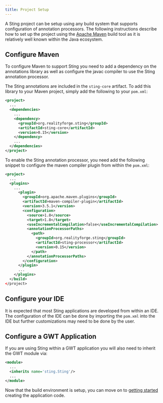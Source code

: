 ```yaml
---
title: Project Setup
---
```


A Sting project can be setup using any build system that supports configuration of annotation
processors. The following instructions describe how to set up the project using the
[Apache Maven](https://maven.apache.org) build tool as it is relatively well known within the Java ecosystem.

## Configure Maven

To configure Maven to support Sting you need to add a dependency on the annotations library as well as
configure the javac compiler to use the Sting annotation processor.

The Sting annotations are included in the `sting-core` artifact. To add this library to
your Maven project, simply add the following to your `pom.xml`:

```xml
<project>
  ...
  <dependencies>
    ...
    <dependency>
      <groupId>org.realityforge.sting</groupId>
      <artifactId>sting-core</artifactId>
      <version>0.15</version>
    </dependency>
    ...
  </dependencies>
</project>
```

To enable the Sting annotation processor, you need add the following snippet to configure the maven
compiler plugin from within the `pom.xml`:

```xml
<project>
  ...
  <plugins>
    ...
      <plugin>
        <groupId>org.apache.maven.plugins</groupId>
        <artifactId>maven-compiler-plugin</artifactId>
        <version>3.5.1</version>
        <configuration>
          <source>1.8</source>
          <target>1.8</target>
          <useIncrementalCompilation>false</useIncrementalCompilation>
          <annotationProcessorPaths>
            <path>
              <groupId>org.realityforge.sting</groupId>
              <artifactId>sting-processor</artifactId>
              <version>0.15</version>
            </path>
          </annotationProcessorPaths>
        </configuration>
      </plugin>
      ...
    </plugins>
  </build>
</project>
```

## Configure your IDE

It is expected that most Sting applications are developed from within an IDE. The configuration of the IDE
can be done by importing the `pom.xml` into the IDE but further customizations may need to be done by
the user.

## Configure a GWT Application

If you are using Sting within a GWT application you will also need to inherit the GWT module via:

```xml
<module>
  ...
  <inherits name='sting.Sting'/>
  ...
</module>
```

Now that the build environment is setup, you can move on to [getting started](getting_started.md) creating
the application code.
